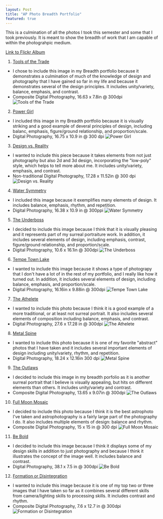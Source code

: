 ```yaml
---
layout: Post
title: "AP Photo Breadth Portfolio"
featured: true
---
```


This is a culmination of all the photos I took this semester and some that I took previously.
It is meant to show the breadth of work that I am capable of within the photograhpic medium.

[Link to Flickr
Album](https://www.flickr.com/photos/grayolson/albums/72157657526852122)

1. [Tools of the
   Trade](https://www.flickr.com/photos/grayolson/23403412631/in/album-72157657526852122/)
  * I chose to include this image in my Breadth portfolio because it
    demonstrates a culmination of much of the knowledge of design and
photography that I have gained so far in my life and because it
demonstrates several of the design principles. It includes
unity/variety, balance, emphasis, and contrast.
  * Composite Digital Photography, 16.63 x 7.8in @ 300dpi
![Tools of the
Trade](https://farm6.staticflickr.com/5803/23403412631_b4f54faae0_k_d.jpg)

2. [Power
   Girl](https://www.flickr.com/photos/grayolson/21205846815/in/album-72157657526852122/)
  * I included this image in my Breadth portfolio because it is visually
    striking and a good example of deveral principles of design,
including balanc, emphasis, figure/ground relationship, and
proportion/scale.
  * Digital Photography, 16.75 x 10.9 in @ 300 dpi
![Power
Girl](https://farm6.staticflickr.com/5707/21205846815_1463da4ccb_k_d.jpg)

3. [Design vs.
   Reality](https://www.flickr.com/photos/grayolson/16294695345/in/album-72157657526852122/)
  * I wanted to include this piece because it takes elements from not
    just photography but also 2d and 3d design, incorporating the
"low-poly" style, which helps to tell more about me. It includes
unity/variety, emphasis, and contrast.
  * Non-traditional Digital Photography, 17.28 x 11.52in @ 300 dpi
![Design vs.
Reality](https://farm9.staticflickr.com/8587/16294695345_3514a267cc_k_d.jpg)

4. [Water
   Symmetry](https://www.flickr.com/photos/grayolson/20129680024/in/album-72157657526852122/)
  * I included this image because it exemplifies many elements of
    design. It includes balance, emphasis, rhythm, and repetition.
  * Digital Photography, 16.38 x 10.9 in @ 300ppi
![Water
Symmetry](https://farm6.staticflickr.com/5622/20129680024_836392120d_k_d.jpg)

5. [The
   Underboss](https://www.flickr.com/photos/grayolson/20905174509/in/album-72157657526852122/)
  * I decided to include this image because I think that it is visually
    pleasing and it represents part of my surreal portraiture work. In
addition, it includes several elements of design, including emphasis,
contrast, figure/ground relationship, and proportion/scale.
  * Digital Photography, 10.6 x 16.1in @ 300dpi
![The
Underboss](https://farm6.staticflickr.com/5790/20905174509_4dc106054d_k_d.jpg)

6. [Tempe Town
   Lake](https://www.flickr.com/photos/grayolson/23235840385/in/album-72157657526852122/)
  * I wanted to include this image because it shows a type of photograpy
    that I don't have a lot of in the rest of my portfolio, and I really
like how it turned out. In addition, it includes several elements of
design, including balance, emphasis, and proportion/scale.
  * Digital Photography, 16.16in x 9.88in @ 300dpi
![Tempe Town
Lake](https://farm1.staticflickr.com/738/23235840385_3cfa68a1bf_k_d.jpg)

7. [The
   Athelete](https://www.flickr.com/photos/grayolson/21119615210/in/album-72157657526852122/)
  * I wanted to include this photo because I think it is a good example
    of a more traditional, or at least not surreal portrait. It also
includes several elements of composition including balance, emphasis,
and contrast.
  * Digital Photography, 27.6 x 17.28 in @ 300dpi
![The
Athelete](https://farm6.staticflickr.com/5622/21119615210_3a80a190ed_k_d.jpg)

8. [Metal
   Spine](https://www.flickr.com/photos/grayolson/20565519189/in/album-72157657526852122/)
  * I wanted to include this photo because it is one of my favorite
    "abstract" photos that I have taken and it includes several
important elements of design including unity/variety, rhythm, and
repetition.
  * Digital Photography, 18.24 x 12.16in 300 dpi
![Metal
Spine](https://farm1.staticflickr.com/642/20565519189_63e6da9e97_k_d.jpg)

9. [The
   Outlaws](https://www.flickr.com/photos/grayolson/20692641713/in/album-72157657526852122/)
  * I decided to include this image in my breadth porfolio as it is
    another surreal portrait that I believe is visually appealing, but
hits on different elements than others. It includes unity/variety and
contrast.
  * Composite Digital Photography, 13.65 x 9.07in @ 300dpi
![The
Outlaws](https://farm1.staticflickr.com/564/20692641713_04d9db8c0e_k_d.jpg)

10. [Full Moon Mosaic](https://www.flickr.com/photos/grayolson/17340881948/in/album-72157657526852122/)
  * I decided to include this photo because I think it is the best
    astrophoto I've taken and astrophotography is a fairly large part of
the photography I do. It also includes multiple elements of design:
balance and rhythm.
  * Composite Digital Photography, 15 x 15 in @ 300 dpi
![Full Moon
Mosaic](https://farm9.staticflickr.com/8780/17340881948_fa7e6c41cf_k_d.jpg)

11. [Be Bold](https://www.flickr.com/photos/grayolson/21670712366/in/album-72157657526852122/)
  * I decided to include this image because I think it displays some of
    my design skills in addition to just photography and because I think
it illustrates the concept of the image well. It includes balance and
contrast.
  * Digital Photography, 38.1 x 7.5 in @ 300dpi
![Be
Bold](https://farm1.staticflickr.com/664/21670712366_4ec369f2bf_k_d.jpg)

12. [Formation or Disintegration](https://www.flickr.com/photos/grayolson/21319009529/in/album-72157657526852122/)
  * I wanted to include this image because it is one of my top two or
    three images that I have taken so far as it combines several
different skills from camera/lighting skills to processing skills. It
includes contrast and rhythm.
  * Composite Digital Photography, 7.6 x 12.7 in @ 300dpi
![Formation or
Disintegration](https://farm6.staticflickr.com/5713/21319009529_403afc0076_k_d.jpg)


